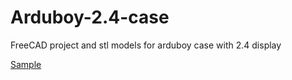 # Arduboy-2.4-case
FreeCAD project and stl models for arduboy case with 2.4 display

[Sample](https://github.com/atadrala/Arduboy-2.4-case/blob/blob/main/arduboy.jpeg?raw=true)